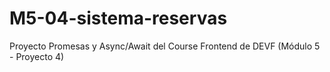 # M5-04-sistema-reservas
Proyecto Promesas y Async/Await del Course Frontend de DEVF (Módulo 5 - Proyecto 4)
